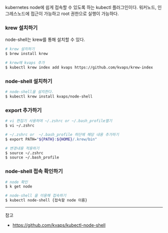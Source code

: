 
kubernetes node에 쉽게 접속할 수 있도록 하는 kubectl 플러그인이다. 워커노드, 인그레스노드에 접근이 가능하고 root 권한으로 실행이 가능하다. 

### krew 설치하기

node-shell는 krew를 통해 설치할 수 있다.

```bash
# krew 설치하기
$ brew install krew

# krew에 kvaps 추가
$ kubectl krew index add kvaps https://github.com/kvaps/krew-index
```

### node-shell 설치하기

```bash
# node-shell을 설치한다.
$ kubectl krew install kvaps/node-shell
```

### export 추가하기

```bash
# vi 편집기 사용하여 ~/.zshrc or ~/.bash_profile열기 
$ vi ~/.zshrc

# ~/.zshrc or  ~/.bash_profile 하단에 해당 내용 추가하기
$ export PATH="${PATH}:${HOME}/.krew/bin"

# 변경내용 적용하기
$ source ~/.zshrc
$ source ~/.bash_profile
```

### node-shell 접속 확인하기

```bash
# node 확인
$ k get node

# node-shell 을 이용해 접속하기 
$ kubectl node-shell {접속할 node 이름}
```

---
참고
- https://github.com/kvaps/kubectl-node-shell



